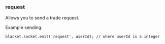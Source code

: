 ### request
Allows you to send a trade request.<br>

Example sending:
```
blacket.socket.emit('request', userId); // where userId is a integer
```